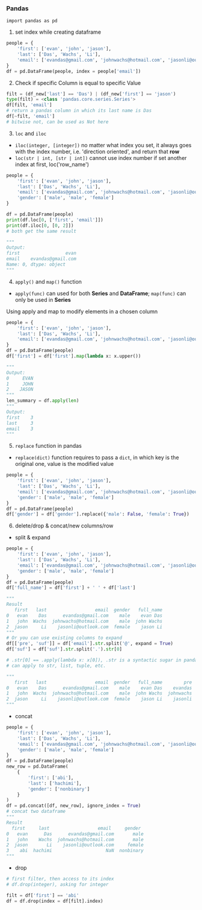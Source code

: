 ### Pandas
`import pandas as pd`
1. set index while creating dataframe
```python
people = {
    'first': ['evan', 'john', 'jason'], 
    'last': ['Das', 'Wachs', 'Li'], 
    'email': ['evandas@gmail.com', 'johnwachs@hotmail.com', 'jasonli@outlook.com']
}
df = pd.DataFrame(people, index = people['email'])
```
2. Check if specific Column is equal to specific Value
```python
filt = (df_new['last'] == 'Das') | (df_new['first'] == 'jason')
type(filt) = <class 'pandas.core.series.Series'>
df[filt, 'email']
# return a pandas column in which its last name is Das
df[~filt, 'email']
# bitwise not, can be used as Not here
```
3. `loc` and `iloc`
- `iloc(integer, [integer])` no matter what index you set, it always goes with the index number, i.e. 'direction oriented', and return that __row__
- `loc(str | int, [str | int])` cannot use index number if set another index at first, loc('row_name')
```python
people = {
    'first': ['evan', 'john', 'jason'], 
    'last': ['Das', 'Wachs', 'Li'], 
    'email': ['evandas@gmail.com', 'johnwachs@hotmail.com', 'jasonli@outlook.com'], 
    'gender': ['male', 'male', 'female']
}

df = pd.DataFrame(people)
print(df.loc[0, ['first', 'email']])
print(df.iloc[0, [0, 2]])
# both get the same result

"""
Output: 
first                 evan
email    evandas@gmail.com
Name: 0, dtype: object
"""
```

4. `apply()` and `map()` function
- `apply(func)` can used for both __Series__ and __DataFrame__; `map(func)` can only be used in __Series__

Using apply and map to modify elements in a chosen column
```python
people = {
    'first': ['evan', 'john', 'jason'], 
    'last': ['Das', 'Wachs', 'Li'], 
    'email': ['evandas@gmail.com', 'johnwachs@hotmail.com', 'jasonli@outlook.com']
}
df = pd.DataFrame(people)
df['first'] = df['first'].map(lambda x: x.upper())

"""
Output:
0     EVAN
1     JOHN
2    JASON
"""
len_summary = df.apply(len)
"""
Output:
first    3
last     3
email    3
"""
```
5. `replace` function in pandas
- `replace(dict)` function requires to pass a `dict`, in which key is the original one, value is the modified value
```python
people = {
    'first': ['evan', 'john', 'jason'], 
    'last': ['Das', 'Wachs', 'Li'], 
    'email': ['evandas@gmail.com', 'johnwachs@hotmail.com', 'jasonli@outlook.com'], 
    'gender': ['male', 'male', 'female']
}
df = pd.DataFrame(people)
df['gender'] = df['gender'].replace({'male': False, 'female': True})
```
6. delete/drop & concat/new columns/row
- split & expand
```python
people = {
    'first': ['evan', 'john', 'jason'], 
    'last': ['Das', 'Wachs', 'Li'], 
    'email': ['evandas@gmail.com', 'johnwachs@hotmail.com', 'jasonli@outlook.com'], 
    'gender': ['male', 'male', 'female']
}
df = pd.DataFrame(people)
df['full_name'] = df['first'] + ' ' + df['last'] 

"""
Result
   first   last                  email  gender   full_name
0   evan    Das      evandas@gmail.com    male    evan Das
1   john  Wachs  johnwachs@hotmail.com    male  john Wachs
2  jason     Li    jasonli@outlook.com  female    jason Li
"""
# Or you can use existing columns to expand 
df[['pre', 'suf']] = df['email'].str.split('@', expand = True)
df['suf'] = df['suf'].str.split('.').str[0]

# .str[0] == .apply(lambda x: x[0]), .str is a syntactic sugar in pandas
# can apply to str, list, tuple, etc.

"""
   first   last                  email  gender   full_name        pre      suf
0   evan    Das      evandas@gmail.com    male    evan Das    evandas    gmail
1   john  Wachs  johnwachs@hotmail.com    male  john Wachs  johnwachs  hotmail
2  jason     Li    jasonli@outlook.com  female    jason Li    jasonli  outlook
"""
```
- concat
```python
people = {
    'first': ['evan', 'john', 'jason'], 
    'last': ['Das', 'Wachs', 'Li'], 
    'email': ['evandas@gmail.com', 'johnwachs@hotmail.com', 'jasonli@outlook.com'], 
    'gender': ['male', 'male', 'female']
}
df = pd.DataFrame(people)
new_row = pd.DataFrame(
    {
        'first': ['abi'], 
        'last': ['hachimi'], 
        'gender': ['nonbinary']
    }
)
df = pd.concat([df, new_row], ignore_index = True)
# concat two dataframe
"""
Result
  first     last                  email     gender
0   evan      Das      evandas@gmail.com       male
1   john    Wachs  johnwachs@hotmail.com       male
2  jason       Li    jasonli@outlook.com     female
3    abi  hachimi                    NaN  nonbinary
"""
```
- drop
```python
# first filter, then access to its index
# df.drop(integer), asking for integer

filt = df['first'] == 'abi'
df = df.drop(index = df[filt].index)
```